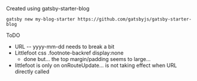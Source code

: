 Created using gatsby-starter-blog

    gatsby new my-blog-starter https://github.com/gatsbyjs/gatsby-starter-blog


ToDO
- URL -- yyyy-mm-dd needs to break a bit
- Littlefoot css .footnote-backref display:none
    - done but... the top margin/padding seems to large...
- littlefoot is only on onRouteUpdate... is not taking effect when URL directly called
